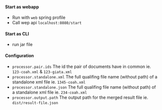 #### Start as webapp
* Run with `web` spring profile
* Call wep api `localhost:8080/start`

#### Start as CLI
*  run jar file

#### Configuration
* `processor.pair.ids` The id the pair of documents have in common ie. `123-coah.xml` & `123-giata.xml`
* `processor.standalone.xml` The full qualifing file name (without path) of a standalone xml file ie. `1345-coah.xml`
* `processor.standalone.json` The full qualifing file name (without path) of a standalone xml file ie. `234-coah.xml`
* `processor.output.path` The output path for the merged result file ie. `dist/result-file.json`


